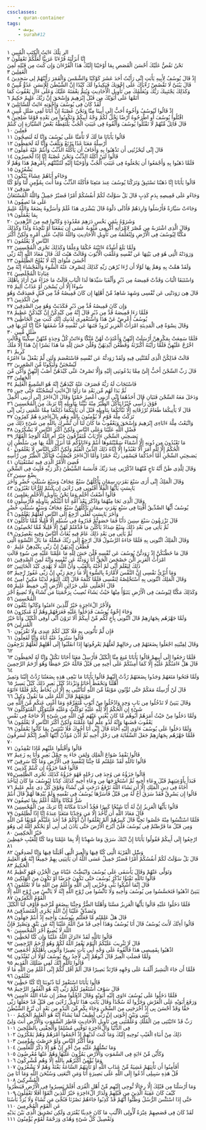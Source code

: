 ```yaml
---
cssclasses:
    - quran-container
tags:
    - يوسف
    - surah#12
---
```


الر تِلْكَ ءَايَتُ الْكِتَبِ الْمُبِينِ  ١<br>
إِنَّا أَنزَلْنَهُ قُرْءَنًا عَرَبِيًّا لَّعَلَّكُمْ تَعْقِلُونَ  ٢<br>
نَحْنُ نَقُصُّ عَلَيْكَ أَحْسَنَ الْقَصَصِ بِمَا أَوْحَيْنَا إِلَيْكَ هَذَا الْقُرْءَانَ وَإِن كُنتَ مِن قَبْلِهِ لَمِنَ الْغَفِلِينَ  ٣<br>
إِذْ قَالَ يُوسُفُ لِأَبِيهِ يَأَبَتِ إِنِّى رَأَيْتُ أَحَدَ عَشَرَ كَوْكَبًا وَالشَّمْسَ وَالْقَمَرَ رَأَيْتُهُمْ لِى سَجِدِينَ  ٤<br>
قَالَ يَبُنَىَّ لَا تَقْصُصْ رُءْيَاكَ عَلَى إِخْوَتِكَ فَيَكِيدُوا لَكَ كَيْدًا إِنَّ الشَّيْطَنَ لِلْإِنسَنِ عَدُوٌّ مُّبِينٌ  ٥<br>
وَكَذَلِكَ يَجْتَبِيكَ رَبُّكَ وَيُعَلِّمُكَ مِن تَأْوِيلِ الْأَحَادِيثِ وَيُتِمُّ نِعْمَتَهُ عَلَيْكَ وَعَلَى ءَالِ يَعْقُوبَ كَمَا أَتَمَّهَا عَلَى أَبَوَيْكَ مِن قَبْلُ إِبْرَهِيمَ وَإِسْحَقَ إِنَّ رَبَّكَ عَلِيمٌ حَكِيمٌ  ٦<br>
لَّقَدْ كَانَ فِى يُوسُفَ وَإِخْوَتِهِ ءَايَتٌ لِّلسَّائِلِينَ  ٧<br>
إِذْ قَالُوا لَيُوسُفُ وَأَخُوهُ أَحَبُّ إِلَى أَبِينَا مِنَّا وَنَحْنُ عُصْبَةٌ إِنَّ أَبَانَا لَفِى ضَلَلٍ مُّبِينٍ  ٨<br>
اقْتُلُوا يُوسُفَ أَوِ اطْرَحُوهُ أَرْضًا يَخْلُ لَكُمْ وَجْهُ أَبِيكُمْ وَتَكُونُوا مِن بَعْدِهِ قَوْمًا صَلِحِينَ  ٩<br>
قَالَ قَائِلٌ مِّنْهُمْ لَا تَقْتُلُوا يُوسُفَ وَأَلْقُوهُ فِى غَيَبَتِ الْجُبِّ يَلْتَقِطْهُ بَعْضُ السَّيَّارَةِ إِن كُنتُمْ فَعِلِينَ  ١۰<br>
قَالُوا يَأَبَانَا مَا لَكَ لَا تَأْمَنَّا عَلَى يُوسُفَ وَإِنَّا لَهُ لَنَصِحُونَ  ١١<br>
أَرْسِلْهُ مَعَنَا غَدًا يَرْتَعْ وَيَلْعَبْ وَإِنَّا لَهُ لَحَفِظُونَ  ١٢<br>
قَالَ إِنِّى لَيَحْزُنُنِى أَن تَذْهَبُوا بِهِ وَأَخَافُ أَن يَأْكُلَهُ الذِّئْبُ وَأَنتُمْ عَنْهُ غَفِلُونَ  ١٣<br>
قَالُوا لَئِنْ أَكَلَهُ الذِّئْبُ وَنَحْنُ عُصْبَةٌ إِنَّا إِذًا لَّخَسِرُونَ  ١٤<br>
فَلَمَّا ذَهَبُوا بِهِ وَأَجْمَعُوا أَن يَجْعَلُوهُ فِى غَيَبَتِ الْجُبِّ وَأَوْحَيْنَا إِلَيْهِ لَتُنَبِّئَنَّهُم بِأَمْرِهِمْ هَذَا وَهُمْ لَا يَشْعُرُونَ  ١٥<br>
وَجَاءُو أَبَاهُمْ عِشَاءً يَبْكُونَ  ١٦<br>
قَالُوا يَأَبَانَا إِنَّا ذَهَبْنَا نَسْتَبِقُ وَتَرَكْنَا يُوسُفَ عِندَ مَتَعِنَا فَأَكَلَهُ الذِّئْبُ وَمَا أَنتَ بِمُؤْمِنٍ لَّنَا وَلَوْ كُنَّا صَدِقِينَ  ١٧<br>
وَجَاءُو عَلَى قَمِيصِهِ بِدَمٍ كَذِبٍ قَالَ بَلْ سَوَّلَتْ لَكُمْ أَنفُسُكُمْ أَمْرًا فَصَبْرٌ جَمِيلٌ وَاللَّهُ الْمُسْتَعَانُ عَلَى مَا تَصِفُونَ  ١٨<br>
وَجَاءَتْ سَيَّارَةٌ فَأَرْسَلُوا وَارِدَهُمْ فَأَدْلَى دَلْوَهُ قَالَ يَبُشْرَى هَذَا غُلَمٌ وَأَسَرُّوهُ بِضَعَةً وَاللَّهُ عَلِيمٌ بِمَا يَعْمَلُونَ  ١٩<br>
وَشَرَوْهُ بِثَمَنٍ بَخْسٍ دَرَهِمَ مَعْدُودَةٍ وَكَانُوا فِيهِ مِنَ الزَّهِدِينَ  ٢۰<br>
وَقَالَ الَّذِى اشْتَرَىهُ مِن مِّصْرَ لِامْرَأَتِهِ أَكْرِمِى مَثْوَىهُ عَسَى أَن يَنفَعَنَا أَوْ نَتَّخِذَهُ وَلَدًا وَكَذَلِكَ مَكَّنَّا لِيُوسُفَ فِى الْأَرْضِ وَلِنُعَلِّمَهُ مِن تَأْوِيلِ الْأَحَادِيثِ وَاللَّهُ غَالِبٌ عَلَى أَمْرِهِ وَلَكِنَّ أَكْثَرَ النَّاسِ لَا يَعْلَمُونَ  ٢١<br>
وَلَمَّا بَلَغَ أَشُدَّهُ ءَاتَيْنَهُ حُكْمًا وَعِلْمًا وَكَذَلِكَ نَجْزِى الْمُحْسِنِينَ  ٢٢<br>
وَرَوَدَتْهُ الَّتِى هُوَ فِى بَيْتِهَا عَن نَّفْسِهِ وَغَلَّقَتِ الْأَبْوَبَ وَقَالَتْ هَيْتَ لَكَ قَالَ مَعَاذَ اللَّهِ إِنَّهُ رَبِّى أَحْسَنَ مَثْوَاىَ إِنَّهُ لَا يُفْلِحُ الظَّلِمُونَ  ٢٣<br>
وَلَقَدْ هَمَّتْ بِهِ وَهَمَّ بِهَا لَوْلَا أَن رَّءَا بُرْهَنَ رَبِّهِ كَذَلِكَ لِنَصْرِفَ عَنْهُ السُّوءَ وَالْفَحْشَاءَ إِنَّهُ مِنْ عِبَادِنَا الْمُخْلَصِينَ  ٢٤<br>
وَاسْتَبَقَا الْبَابَ وَقَدَّتْ قَمِيصَهُ مِن دُبُرٍ وَأَلْفَيَا سَيِّدَهَا لَدَا الْبَابِ قَالَتْ مَا جَزَاءُ مَنْ أَرَادَ بِأَهْلِكَ سُوءًا إِلَّا أَن يُسْجَنَ أَوْ عَذَابٌ أَلِيمٌ  ٢٥<br>
قَالَ هِىَ رَوَدَتْنِى عَن نَّفْسِى وَشَهِدَ شَاهِدٌ مِّنْ أَهْلِهَا إِن كَانَ قَمِيصُهُ قُدَّ مِن قُبُلٍ فَصَدَقَتْ وَهُوَ مِنَ الْكَذِبِينَ  ٢٦<br>
وَإِن كَانَ قَمِيصُهُ قُدَّ مِن دُبُرٍ فَكَذَبَتْ وَهُوَ مِنَ الصَّدِقِينَ  ٢٧<br>
فَلَمَّا رَءَا قَمِيصَهُ قُدَّ مِن دُبُرٍ قَالَ إِنَّهُ مِن كَيْدِكُنَّ إِنَّ كَيْدَكُنَّ عَظِيمٌ  ٢٨<br>
يُوسُفُ أَعْرِضْ عَنْ هَذَا وَاسْتَغْفِرِى لِذَنبِكِ إِنَّكِ كُنتِ مِنَ الْخَاطِِٔينَ  ٢٩<br>
وَقَالَ نِسْوَةٌ فِى الْمَدِينَةِ امْرَأَتُ الْعَزِيزِ تُرَوِدُ فَتَىهَا عَن نَّفْسِهِ قَدْ شَغَفَهَا حُبًّا إِنَّا لَنَرَىهَا فِى ضَلَلٍ مُّبِينٍ  ٣۰<br>
فَلَمَّا سَمِعَتْ بِمَكْرِهِنَّ أَرْسَلَتْ إِلَيْهِنَّ وَأَعْتَدَتْ لَهُنَّ مُتَّكًَٔا وَءَاتَتْ كُلَّ وَحِدَةٍ مِّنْهُنَّ سِكِّينًا وَقَالَتِ اخْرُجْ عَلَيْهِنَّ فَلَمَّا رَأَيْنَهُ أَكْبَرْنَهُ وَقَطَّعْنَ أَيْدِيَهُنَّ وَقُلْنَ حَشَ لِلَّهِ مَا هَذَا بَشَرًا إِنْ هَذَا إِلَّا مَلَكٌ كَرِيمٌ  ٣١<br>
قَالَتْ فَذَلِكُنَّ الَّذِى لُمْتُنَّنِى فِيهِ وَلَقَدْ رَوَدتُّهُ عَن نَّفْسِهِ فَاسْتَعْصَمَ وَلَئِن لَّمْ يَفْعَلْ مَا ءَامُرُهُ لَيُسْجَنَنَّ وَلَيَكُونًا مِّنَ الصَّغِرِينَ  ٣٢<br>
قَالَ رَبِّ السِّجْنُ أَحَبُّ إِلَىَّ مِمَّا يَدْعُونَنِى إِلَيْهِ وَإِلَّا تَصْرِفْ عَنِّى كَيْدَهُنَّ أَصْبُ إِلَيْهِنَّ وَأَكُن مِّنَ الْجَهِلِينَ  ٣٣<br>
فَاسْتَجَابَ لَهُ رَبُّهُ فَصَرَفَ عَنْهُ كَيْدَهُنَّ إِنَّهُ هُوَ السَّمِيعُ الْعَلِيمُ  ٣٤<br>
ثُمَّ بَدَا لَهُم مِّن بَعْدِ مَا رَأَوُا الْءَايَتِ لَيَسْجُنُنَّهُ حَتَّى حِينٍ  ٣٥<br>
وَدَخَلَ مَعَهُ السِّجْنَ فَتَيَانِ قَالَ أَحَدُهُمَا إِنِّى أَرَىنِى أَعْصِرُ خَمْرًا وَقَالَ الْءَاخَرُ إِنِّى أَرَىنِى أَحْمِلُ فَوْقَ رَأْسِى خُبْزًا تَأْكُلُ الطَّيْرُ مِنْهُ نَبِّئْنَا بِتَأْوِيلِهِ إِنَّا نَرَىكَ مِنَ الْمُحْسِنِينَ  ٣٦<br>
قَالَ لَا يَأْتِيكُمَا طَعَامٌ تُرْزَقَانِهِ إِلَّا نَبَّأْتُكُمَا بِتَأْوِيلِهِ قَبْلَ أَن يَأْتِيَكُمَا ذَلِكُمَا مِمَّا عَلَّمَنِى رَبِّى إِنِّى تَرَكْتُ مِلَّةَ قَوْمٍ لَّا يُؤْمِنُونَ بِاللَّهِ وَهُم بِالْءَاخِرَةِ هُمْ كَفِرُونَ  ٣٧<br>
وَاتَّبَعْتُ مِلَّةَ ءَابَاءِى إِبْرَهِيمَ وَإِسْحَقَ وَيَعْقُوبَ مَا كَانَ لَنَا أَن نُّشْرِكَ بِاللَّهِ مِن شَىْءٍ ذَلِكَ مِن فَضْلِ اللَّهِ عَلَيْنَا وَعَلَى النَّاسِ وَلَكِنَّ أَكْثَرَ النَّاسِ لَا يَشْكُرُونَ  ٣٨<br>
يَصَىحِبَىِ السِّجْنِ ءَأَرْبَابٌ مُّتَفَرِّقُونَ خَيْرٌ أَمِ اللَّهُ الْوَحِدُ الْقَهَّارُ  ٣٩<br>
مَا تَعْبُدُونَ مِن دُونِهِ إِلَّا أَسْمَاءً سَمَّيْتُمُوهَا أَنتُمْ وَءَابَاؤُكُم مَّا أَنزَلَ اللَّهُ بِهَا مِن سُلْطَنٍ إِنِ الْحُكْمُ إِلَّا لِلَّهِ أَمَرَ أَلَّا تَعْبُدُوا إِلَّا إِيَّاهُ ذَلِكَ الدِّينُ الْقَيِّمُ وَلَكِنَّ أَكْثَرَ النَّاسِ لَا يَعْلَمُونَ  ٤۰<br>
يَصَىحِبَىِ السِّجْنِ أَمَّا أَحَدُكُمَا فَيَسْقِى رَبَّهُ خَمْرًا وَأَمَّا الْءَاخَرُ فَيُصْلَبُ فَتَأْكُلُ الطَّيْرُ مِن رَّأْسِهِ قُضِىَ الْأَمْرُ الَّذِى فِيهِ تَسْتَفْتِيَانِ  ٤١<br>
وَقَالَ لِلَّذِى ظَنَّ أَنَّهُ نَاجٍ مِّنْهُمَا اذْكُرْنِى عِندَ رَبِّكَ فَأَنسَىهُ الشَّيْطَنُ ذِكْرَ رَبِّهِ فَلَبِثَ فِى السِّجْنِ بِضْعَ سِنِينَ  ٤٢<br>
وَقَالَ الْمَلِكُ إِنِّى أَرَى سَبْعَ بَقَرَتٍ سِمَانٍ يَأْكُلُهُنَّ سَبْعٌ عِجَافٌ وَسَبْعَ سُنبُلَتٍ خُضْرٍ وَأُخَرَ يَابِسَتٍ يَأَيُّهَا الْمَلَأُ أَفْتُونِى فِى رُءْيَىَ إِن كُنتُمْ لِلرُّءْيَا تَعْبُرُونَ  ٤٣<br>
قَالُوا أَضْغَثُ أَحْلَمٍ وَمَا نَحْنُ بِتَأْوِيلِ الْأَحْلَمِ بِعَلِمِينَ  ٤٤<br>
وَقَالَ الَّذِى نَجَا مِنْهُمَا وَادَّكَرَ بَعْدَ أُمَّةٍ أَنَا أُنَبِّئُكُم بِتَأْوِيلِهِ فَأَرْسِلُونِ  ٤٥<br>
يُوسُفُ أَيُّهَا الصِّدِّيقُ أَفْتِنَا فِى سَبْعِ بَقَرَتٍ سِمَانٍ يَأْكُلُهُنَّ سَبْعٌ عِجَافٌ وَسَبْعِ سُنبُلَتٍ خُضْرٍ وَأُخَرَ يَابِسَتٍ لَّعَلِّى أَرْجِعُ إِلَى النَّاسِ لَعَلَّهُمْ يَعْلَمُونَ  ٤٦<br>
قَالَ تَزْرَعُونَ سَبْعَ سِنِينَ دَأَبًا فَمَا حَصَدتُّمْ فَذَرُوهُ فِى سُنبُلِهِ إِلَّا قَلِيلًا مِّمَّا تَأْكُلُونَ  ٤٧<br>
ثُمَّ يَأْتِى مِن بَعْدِ ذَلِكَ سَبْعٌ شِدَادٌ يَأْكُلْنَ مَا قَدَّمْتُمْ لَهُنَّ إِلَّا قَلِيلًا مِّمَّا تُحْصِنُونَ  ٤٨<br>
ثُمَّ يَأْتِى مِن بَعْدِ ذَلِكَ عَامٌ فِيهِ يُغَاثُ النَّاسُ وَفِيهِ يَعْصِرُونَ  ٤٩<br>
وَقَالَ الْمَلِكُ ائْتُونِى بِهِ فَلَمَّا جَاءَهُ الرَّسُولُ قَالَ ارْجِعْ إِلَى رَبِّكَ فَسَْٔلْهُ مَا بَالُ النِّسْوَةِ الَّتِى قَطَّعْنَ أَيْدِيَهُنَّ إِنَّ رَبِّى بِكَيْدِهِنَّ عَلِيمٌ  ٥۰<br>
قَالَ مَا خَطْبُكُنَّ إِذْ رَوَدتُّنَّ يُوسُفَ عَن نَّفْسِهِ قُلْنَ حَشَ لِلَّهِ مَا عَلِمْنَا عَلَيْهِ مِن سُوءٍ قَالَتِ امْرَأَتُ الْعَزِيزِ الَْٔنَ حَصْحَصَ الْحَقُّ أَنَا رَوَدتُّهُ عَن نَّفْسِهِ وَإِنَّهُ لَمِنَ الصَّدِقِينَ  ٥١<br>
ذَلِكَ لِيَعْلَمَ أَنِّى لَمْ أَخُنْهُ بِالْغَيْبِ وَأَنَّ اللَّهَ لَا يَهْدِى كَيْدَ الْخَائِنِينَ  ٥٢<br>
وَمَا أُبَرِّئُ نَفْسِى إِنَّ النَّفْسَ لَأَمَّارَةٌ بِالسُّوءِ إِلَّا مَا رَحِمَ رَبِّى إِنَّ رَبِّى غَفُورٌ رَّحِيمٌ  ٥٣<br>
وَقَالَ الْمَلِكُ ائْتُونِى بِهِ أَسْتَخْلِصْهُ لِنَفْسِى فَلَمَّا كَلَّمَهُ قَالَ إِنَّكَ الْيَوْمَ لَدَيْنَا مَكِينٌ أَمِينٌ  ٥٤<br>
قَالَ اجْعَلْنِى عَلَى خَزَائِنِ الْأَرْضِ إِنِّى حَفِيظٌ عَلِيمٌ  ٥٥<br>
وَكَذَلِكَ مَكَّنَّا لِيُوسُفَ فِى الْأَرْضِ يَتَبَوَّأُ مِنْهَا حَيْثُ يَشَاءُ نُصِيبُ بِرَحْمَتِنَا مَن نَّشَاءُ وَلَا نُضِيعُ أَجْرَ الْمُحْسِنِينَ  ٥٦<br>
وَلَأَجْرُ الْءَاخِرَةِ خَيْرٌ لِّلَّذِينَ ءَامَنُوا وَكَانُوا يَتَّقُونَ  ٥٧<br>
وَجَاءَ إِخْوَةُ يُوسُفَ فَدَخَلُوا عَلَيْهِ فَعَرَفَهُمْ وَهُمْ لَهُ مُنكِرُونَ  ٥٨<br>
وَلَمَّا جَهَّزَهُم بِجَهَازِهِمْ قَالَ ائْتُونِى بِأَخٍ لَّكُم مِّنْ أَبِيكُمْ أَلَا تَرَوْنَ أَنِّى أُوفِى الْكَيْلَ وَأَنَا خَيْرُ الْمُنزِلِينَ  ٥٩<br>
فَإِن لَّمْ تَأْتُونِى بِهِ فَلَا كَيْلَ لَكُمْ عِندِى وَلَا تَقْرَبُونِ  ٦۰<br>
قَالُوا سَنُرَوِدُ عَنْهُ أَبَاهُ وَإِنَّا لَفَعِلُونَ  ٦١<br>
وَقَالَ لِفِتْيَنِهِ اجْعَلُوا بِضَعَتَهُمْ فِى رِحَالِهِمْ لَعَلَّهُمْ يَعْرِفُونَهَا إِذَا انقَلَبُوا إِلَى أَهْلِهِمْ لَعَلَّهُمْ يَرْجِعُونَ  ٦٢<br>
فَلَمَّا رَجَعُوا إِلَى أَبِيهِمْ قَالُوا يَأَبَانَا مُنِعَ مِنَّا الْكَيْلُ فَأَرْسِلْ مَعَنَا أَخَانَا نَكْتَلْ وَإِنَّا لَهُ لَحَفِظُونَ  ٦٣<br>
قَالَ هَلْ ءَامَنُكُمْ عَلَيْهِ إِلَّا كَمَا أَمِنتُكُمْ عَلَى أَخِيهِ مِن قَبْلُ فَاللَّهُ خَيْرٌ حَفِظًا وَهُوَ أَرْحَمُ الرَّحِمِينَ  ٦٤<br>
وَلَمَّا فَتَحُوا مَتَعَهُمْ وَجَدُوا بِضَعَتَهُمْ رُدَّتْ إِلَيْهِمْ قَالُوا يَأَبَانَا مَا نَبْغِى هَذِهِ بِضَعَتُنَا رُدَّتْ إِلَيْنَا وَنَمِيرُ أَهْلَنَا وَنَحْفَظُ أَخَانَا وَنَزْدَادُ كَيْلَ بَعِيرٍ ذَلِكَ كَيْلٌ يَسِيرٌ  ٦٥<br>
قَالَ لَنْ أُرْسِلَهُ مَعَكُمْ حَتَّى تُؤْتُونِ مَوْثِقًا مِّنَ اللَّهِ لَتَأْتُنَّنِى بِهِ إِلَّا أَن يُحَاطَ بِكُمْ فَلَمَّا ءَاتَوْهُ مَوْثِقَهُمْ قَالَ اللَّهُ عَلَى مَا نَقُولُ وَكِيلٌ  ٦٦<br>
وَقَالَ يَبَنِىَّ لَا تَدْخُلُوا مِن بَابٍ وَحِدٍ وَادْخُلُوا مِنْ أَبْوَبٍ مُّتَفَرِّقَةٍ وَمَا أُغْنِى عَنكُم مِّنَ اللَّهِ مِن شَىْءٍ إِنِ الْحُكْمُ إِلَّا لِلَّهِ عَلَيْهِ تَوَكَّلْتُ وَعَلَيْهِ فَلْيَتَوَكَّلِ الْمُتَوَكِّلُونَ  ٦٧<br>
وَلَمَّا دَخَلُوا مِنْ حَيْثُ أَمَرَهُمْ أَبُوهُم مَّا كَانَ يُغْنِى عَنْهُم مِّنَ اللَّهِ مِن شَىْءٍ إِلَّا حَاجَةً فِى نَفْسِ يَعْقُوبَ قَضَىهَا وَإِنَّهُ لَذُو عِلْمٍ لِّمَا عَلَّمْنَهُ وَلَكِنَّ أَكْثَرَ النَّاسِ لَا يَعْلَمُونَ  ٦٨<br>
وَلَمَّا دَخَلُوا عَلَى يُوسُفَ ءَاوَى إِلَيْهِ أَخَاهُ قَالَ إِنِّى أَنَا أَخُوكَ فَلَا تَبْتَئِسْ بِمَا كَانُوا يَعْمَلُونَ  ٦٩<br>
فَلَمَّا جَهَّزَهُم بِجَهَازِهِمْ جَعَلَ السِّقَايَةَ فِى رَحْلِ أَخِيهِ ثُمَّ أَذَّنَ مُؤَذِّنٌ أَيَّتُهَا الْعِيرُ إِنَّكُمْ لَسَرِقُونَ  ٧۰<br>
قَالُوا وَأَقْبَلُوا عَلَيْهِم مَّاذَا تَفْقِدُونَ  ٧١<br>
قَالُوا نَفْقِدُ صُوَاعَ الْمَلِكِ وَلِمَن جَاءَ بِهِ حِمْلُ بَعِيرٍ وَأَنَا بِهِ زَعِيمٌ  ٧٢<br>
قَالُوا تَاللَّهِ لَقَدْ عَلِمْتُم مَّا جِئْنَا لِنُفْسِدَ فِى الْأَرْضِ وَمَا كُنَّا سَرِقِينَ  ٧٣<br>
قَالُوا فَمَا جَزَؤُهُ إِن كُنتُمْ كَذِبِينَ  ٧٤<br>
قَالُوا جَزَؤُهُ مَن وُجِدَ فِى رَحْلِهِ فَهُوَ جَزَؤُهُ كَذَلِكَ نَجْزِى الظَّلِمِينَ  ٧٥<br>
فَبَدَأَ بِأَوْعِيَتِهِمْ قَبْلَ وِعَاءِ أَخِيهِ ثُمَّ اسْتَخْرَجَهَا مِن وِعَاءِ أَخِيهِ كَذَلِكَ كِدْنَا لِيُوسُفَ مَا كَانَ لِيَأْخُذَ أَخَاهُ فِى دِينِ الْمَلِكِ إِلَّا أَن يَشَاءَ اللَّهُ نَرْفَعُ دَرَجَتٍ مَّن نَّشَاءُ وَفَوْقَ كُلِّ ذِى عِلْمٍ عَلِيمٌ  ٧٦<br>
قَالُوا إِن يَسْرِقْ فَقَدْ سَرَقَ أَخٌ لَّهُ مِن قَبْلُ فَأَسَرَّهَا يُوسُفُ فِى نَفْسِهِ وَلَمْ يُبْدِهَا لَهُمْ قَالَ أَنتُمْ شَرٌّ مَّكَانًا وَاللَّهُ أَعْلَمُ بِمَا تَصِفُونَ  ٧٧<br>
قَالُوا يَأَيُّهَا الْعَزِيزُ إِنَّ لَهُ أَبًا شَيْخًا كَبِيرًا فَخُذْ أَحَدَنَا مَكَانَهُ إِنَّا نَرَىكَ مِنَ الْمُحْسِنِينَ  ٧٨<br>
قَالَ مَعَاذَ اللَّهِ أَن نَّأْخُذَ إِلَّا مَن وَجَدْنَا مَتَعَنَا عِندَهُ إِنَّا إِذًا لَّظَلِمُونَ  ٧٩<br>
فَلَمَّا اسْتَئَْسُوا مِنْهُ خَلَصُوا نَجِيًّا قَالَ كَبِيرُهُمْ أَلَمْ تَعْلَمُوا أَنَّ أَبَاكُمْ قَدْ أَخَذَ عَلَيْكُم مَّوْثِقًا مِّنَ اللَّهِ وَمِن قَبْلُ مَا فَرَّطتُمْ فِى يُوسُفَ فَلَنْ أَبْرَحَ الْأَرْضَ حَتَّى يَأْذَنَ لِى أَبِى أَوْ يَحْكُمَ اللَّهُ لِى وَهُوَ خَيْرُ الْحَكِمِينَ  ٨۰<br>
ارْجِعُوا إِلَى أَبِيكُمْ فَقُولُوا يَأَبَانَا إِنَّ ابْنَكَ سَرَقَ وَمَا شَهِدْنَا إِلَّا بِمَا عَلِمْنَا وَمَا كُنَّا لِلْغَيْبِ حَفِظِينَ  ٨١<br>
وَسَْٔلِ الْقَرْيَةَ الَّتِى كُنَّا فِيهَا وَالْعِيرَ الَّتِى أَقْبَلْنَا فِيهَا وَإِنَّا لَصَدِقُونَ  ٨٢<br>
قَالَ بَلْ سَوَّلَتْ لَكُمْ أَنفُسُكُمْ أَمْرًا فَصَبْرٌ جَمِيلٌ عَسَى اللَّهُ أَن يَأْتِيَنِى بِهِمْ جَمِيعًا إِنَّهُ هُوَ الْعَلِيمُ الْحَكِيمُ  ٨٣<br>
وَتَوَلَّى عَنْهُمْ وَقَالَ يَأَسَفَى عَلَى يُوسُفَ وَابْيَضَّتْ عَيْنَاهُ مِنَ الْحُزْنِ فَهُوَ كَظِيمٌ  ٨٤<br>
قَالُوا تَاللَّهِ تَفْتَؤُا تَذْكُرُ يُوسُفَ حَتَّى تَكُونَ حَرَضًا أَوْ تَكُونَ مِنَ الْهَلِكِينَ  ٨٥<br>
قَالَ إِنَّمَا أَشْكُوا بَثِّى وَحُزْنِى إِلَى اللَّهِ وَأَعْلَمُ مِنَ اللَّهِ مَا لَا تَعْلَمُونَ  ٨٦<br>
يَبَنِىَّ اذْهَبُوا فَتَحَسَّسُوا مِن يُوسُفَ وَأَخِيهِ وَلَا تَائَْسُوا مِن رَّوْحِ اللَّهِ إِنَّهُ لَا يَائَْسُ مِن رَّوْحِ اللَّهِ إِلَّا الْقَوْمُ الْكَفِرُونَ  ٨٧<br>
فَلَمَّا دَخَلُوا عَلَيْهِ قَالُوا يَأَيُّهَا الْعَزِيزُ مَسَّنَا وَأَهْلَنَا الضُّرُّ وَجِئْنَا بِبِضَعَةٍ مُّزْجَىةٍ فَأَوْفِ لَنَا الْكَيْلَ وَتَصَدَّقْ عَلَيْنَا إِنَّ اللَّهَ يَجْزِى الْمُتَصَدِّقِينَ  ٨٨<br>
قَالَ هَلْ عَلِمْتُم مَّا فَعَلْتُم بِيُوسُفَ وَأَخِيهِ إِذْ أَنتُمْ جَهِلُونَ  ٨٩<br>
قَالُوا أَءِنَّكَ لَأَنتَ يُوسُفُ قَالَ أَنَا يُوسُفُ وَهَذَا أَخِى قَدْ مَنَّ اللَّهُ عَلَيْنَا إِنَّهُ مَن يَتَّقِ وَيَصْبِرْ فَإِنَّ اللَّهَ لَا يُضِيعُ أَجْرَ الْمُحْسِنِينَ  ٩۰<br>
قَالُوا تَاللَّهِ لَقَدْ ءَاثَرَكَ اللَّهُ عَلَيْنَا وَإِن كُنَّا لَخَطِِٔينَ  ٩١<br>
قَالَ لَا تَثْرِيبَ عَلَيْكُمُ الْيَوْمَ يَغْفِرُ اللَّهُ لَكُمْ وَهُوَ أَرْحَمُ الرَّحِمِينَ  ٩٢<br>
اذْهَبُوا بِقَمِيصِى هَذَا فَأَلْقُوهُ عَلَى وَجْهِ أَبِى يَأْتِ بَصِيرًا وَأْتُونِى بِأَهْلِكُمْ أَجْمَعِينَ  ٩٣<br>
وَلَمَّا فَصَلَتِ الْعِيرُ قَالَ أَبُوهُمْ إِنِّى لَأَجِدُ رِيحَ يُوسُفَ لَوْلَا أَن تُفَنِّدُونِ  ٩٤<br>
قَالُوا تَاللَّهِ إِنَّكَ لَفِى ضَلَلِكَ الْقَدِيمِ  ٩٥<br>
فَلَمَّا أَن جَاءَ الْبَشِيرُ أَلْقَىهُ عَلَى وَجْهِهِ فَارْتَدَّ بَصِيرًا قَالَ أَلَمْ أَقُل لَّكُمْ إِنِّى أَعْلَمُ مِنَ اللَّهِ مَا لَا تَعْلَمُونَ  ٩٦<br>
قَالُوا يَأَبَانَا اسْتَغْفِرْ لَنَا ذُنُوبَنَا إِنَّا كُنَّا خَطِِٔينَ  ٩٧<br>
قَالَ سَوْفَ أَسْتَغْفِرُ لَكُمْ رَبِّى إِنَّهُ هُوَ الْغَفُورُ الرَّحِيمُ  ٩٨<br>
فَلَمَّا دَخَلُوا عَلَى يُوسُفَ ءَاوَى إِلَيْهِ أَبَوَيْهِ وَقَالَ ادْخُلُوا مِصْرَ إِن شَاءَ اللَّهُ ءَامِنِينَ  ٩٩<br>
وَرَفَعَ أَبَوَيْهِ عَلَى الْعَرْشِ وَخَرُّوا لَهُ سُجَّدًا وَقَالَ يَأَبَتِ هَذَا تَأْوِيلُ رُءْيَىَ مِن قَبْلُ قَدْ جَعَلَهَا رَبِّى حَقًّا وَقَدْ أَحْسَنَ بِى إِذْ أَخْرَجَنِى مِنَ السِّجْنِ وَجَاءَ بِكُم مِّنَ الْبَدْوِ مِن بَعْدِ أَن نَّزَغَ الشَّيْطَنُ بَيْنِى وَبَيْنَ إِخْوَتِى إِنَّ رَبِّى لَطِيفٌ لِّمَا يَشَاءُ إِنَّهُ هُوَ الْعَلِيمُ الْحَكِيمُ  ١۰۰<br>
رَبِّ قَدْ ءَاتَيْتَنِى مِنَ الْمُلْكِ وَعَلَّمْتَنِى مِن تَأْوِيلِ الْأَحَادِيثِ فَاطِرَ السَّمَوَتِ وَالْأَرْضِ أَنتَ وَلِىِّ فِى الدُّنْيَا وَالْءَاخِرَةِ تَوَفَّنِى مُسْلِمًا وَأَلْحِقْنِى بِالصَّلِحِينَ  ١۰١<br>
ذَلِكَ مِنْ أَنبَاءِ الْغَيْبِ نُوحِيهِ إِلَيْكَ وَمَا كُنتَ لَدَيْهِمْ إِذْ أَجْمَعُوا أَمْرَهُمْ وَهُمْ يَمْكُرُونَ  ١۰٢<br>
وَمَا أَكْثَرُ النَّاسِ وَلَوْ حَرَصْتَ بِمُؤْمِنِينَ  ١۰٣<br>
وَمَا تَسَْٔلُهُمْ عَلَيْهِ مِنْ أَجْرٍ إِنْ هُوَ إِلَّا ذِكْرٌ لِّلْعَلَمِينَ  ١۰٤<br>
وَكَأَيِّن مِّنْ ءَايَةٍ فِى السَّمَوَتِ وَالْأَرْضِ يَمُرُّونَ عَلَيْهَا وَهُمْ عَنْهَا مُعْرِضُونَ  ١۰٥<br>
وَمَا يُؤْمِنُ أَكْثَرُهُم بِاللَّهِ إِلَّا وَهُم مُّشْرِكُونَ  ١۰٦<br>
أَفَأَمِنُوا أَن تَأْتِيَهُمْ غَشِيَةٌ مِّنْ عَذَابِ اللَّهِ أَوْ تَأْتِيَهُمُ السَّاعَةُ بَغْتَةً وَهُمْ لَا يَشْعُرُونَ  ١۰٧<br>
قُلْ هَذِهِ سَبِيلِى أَدْعُوا إِلَى اللَّهِ عَلَى بَصِيرَةٍ أَنَا وَمَنِ اتَّبَعَنِى وَسُبْحَنَ اللَّهِ وَمَا أَنَا مِنَ الْمُشْرِكِينَ  ١۰٨<br>
وَمَا أَرْسَلْنَا مِن قَبْلِكَ إِلَّا رِجَالًا نُّوحِى إِلَيْهِم مِّنْ أَهْلِ الْقُرَى أَفَلَمْ يَسِيرُوا فِى الْأَرْضِ فَيَنظُرُوا كَيْفَ كَانَ عَقِبَةُ الَّذِينَ مِن قَبْلِهِمْ وَلَدَارُ الْءَاخِرَةِ خَيْرٌ لِّلَّذِينَ اتَّقَوْا أَفَلَا تَعْقِلُونَ  ١۰٩<br>
حَتَّى إِذَا اسْتَئَْسَ الرُّسُلُ وَظَنُّوا أَنَّهُمْ قَدْ كُذِبُوا جَاءَهُمْ نَصْرُنَا فَنُجِّىَ مَن نَّشَاءُ وَلَا يُرَدُّ بَأْسُنَا عَنِ الْقَوْمِ الْمُجْرِمِينَ  ١١۰<br>
لَقَدْ كَانَ فِى قَصَصِهِمْ عِبْرَةٌ لِّأُولِى الْأَلْبَبِ مَا كَانَ حَدِيثًا يُفْتَرَى وَلَكِن تَصْدِيقَ الَّذِى بَيْنَ يَدَيْهِ وَتَفْصِيلَ كُلِّ شَىْءٍ وَهُدًى وَرَحْمَةً لِّقَوْمٍ يُؤْمِنُونَ  ١١١<br>

